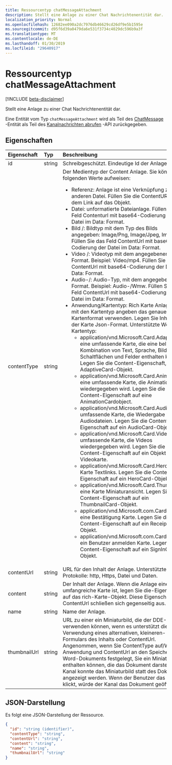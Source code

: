 ```yaml
---
title: Ressourcentyp chatMessageAttachment
description: Stellt eine Anlage zu einer Chat Nachrichtenentität dar.
localization_priority: Normal
ms.openlocfilehash: 12682ee090a2dc7976db46629cd26df9e5b1595e
ms.sourcegitcommit: d95f6d39a0479da6e531f3734c4029dc596b9a3f
ms.translationtype: MT
ms.contentlocale: de-DE
ms.lasthandoff: 01/30/2019
ms.locfileid: "29640917"
---
```

# <a name="chatmessageattachment-resource-type"></a>Ressourcentyp chatMessageAttachment

[!INCLUDE [beta-disclaimer](../../includes/beta-disclaimer.md)]

Stellt eine Anlage zu einer Chat Nachrichtenentität dar.

Eine Entität vom Typ `chatMessageAttachment` wird als Teil des [ChatMessage](chatmessage.md) -Entität als Teil des [Kanalnachrichten abrufen](../api/channel-list-messages.md) -API zurückgegeben.

## <a name="properties"></a>Eigenschaften
| Eigenschaft     | Typ   |Beschreibung|
|:---------------|:--------|:----------|
|id|string| Schreibgeschützt. Eindeutige Id der Anlage.|
|contentType| string | Der Medientyp der Content Anlage. Sie können die folgenden Werte aufweisen: <br><ul><li>Referenz: Anlage ist eine Verknüpfung zu einer anderen Datei. Füllen Sie die ContentURL mit dem Link auf das Objekt.<br></li><li>Datei: unformatierte Dateianlage. Füllen Sie das Feld Contenturl mit base64-Codierung der Datei im Data: Format.<br></li><li>Bild /: Bildtyp mit dem Typ des Bilds angegeben: Image/Png, Image/Jpeg, Image/Gif. Füllen Sie das Feld ContentUrl mit base64-Codierung der Datei im Data: Format.<br></li><li>Video /: Videotyp mit dem angegebenen Format. Beispiel: Video/mp4. Füllen Sie das Feld ContentUrl mit base64-Codierung der Datei im Data: Format.<br></li><li>Audio-/: Audio-Typ, mit dem angegebenen Format. Beispiel: Audio-/Wmw. Füllen Sie das Feld ContentUrl mit base64-Codierung der Datei im Data: Format.<br></li><li>Anwendung/Kartentyp: Rich Karte Anlagetyp mit den Kartentyp angeben das genaue Kartenformat verwenden. Legen Sie Inhalt mit der Karte Json-Format. Unterstützte Werte für Kartentyp:<br><ul><li>application/vnd.Microsoft.Card.Adaptive: eine umfassende Karte, die eine beliebige Kombination von Text, Sprache, Bilder,, Schaltflächen und Felder enthalten kann. Legen Sie die Content-Eigenschaft, um ein AdaptiveCard-Objekt.</li><li>application/vnd.Microsoft.Card.Animation: eine umfassende Karte, die Animation wiedergegeben wird. Legen Sie die Content-Eigenschaft auf eine AnimationCardobject.</li><li>application/vnd.Microsoft.Card.Audio: eine umfassende Karte, die Wiedergabe von Audiodateien. Legen Sie die Content-Eigenschaft auf ein AudioCard-Objekt.</li><li>application/vnd.Microsoft.Card.Video: eine umfassende Karte, die Videos wiedergegeben wird. Legen Sie die Content-Eigenschaft auf ein Objekt Videokarte.</li><li>application/vnd.Microsoft.Card.Hero: eine Karte Textlinks. Legen Sie die Content-Eigenschaft auf ein HeroCard-Objekt.</li><li>application/vnd.Microsoft.Card.Thumbnail: eine Karte Miniaturansicht. Legen Sie die Content-Eigenschaft auf ein ThumbnailCard-Objekt.</li><li>application/vnd.Microsoft.com.Card.Receipt: eine Bestätigung Karte. Legen Sie die Content-Eigenschaft auf ein ReceiptCard-Objekt.</li><li>application/vnd.Microsoft.com.Card.SignIn: ein Benutzer anmelden Karte. Legen Sie die Content-Eigenschaft auf ein SignInCard-Objekt.</ul></ul>|
|contentUrl|string|URL für den Inhalt der Anlage. Unterstützte Protokolle: http, Https, Datei und Daten.|
|content|string|Der Inhalt der Anlage. Wenn die Anlage eine umfangreiche Karte ist, legen Sie die-Eigenschaft auf das rich-Karte-Objekt. Diese Eigenschaft und ContentUrl schließen sich gegenseitig aus.|
|name|string|Name der Anlage.|
|thumbnailUrl| string |URL zu einer ein Miniaturbild, die der DDE-Kanal verwenden können, wenn es unterstützt die Verwendung eines alternativen, kleineren-Formulars des Inhalts oder ContentUrl. Angenommen, wenn Sie ContentType auf/Word-Anwendung und ContentUrl an den Speicherort des Word-Dokuments festgelegt, Sie ein Miniaturbild enthalten können, die das Dokument darstellt. Der Kanal konnte das Miniaturbild statt des Dokuments angezeigt werden. Wenn der Benutzer das Bild klickt, würde der Kanal das Dokument geöffnet.|

## <a name="json-representation"></a>JSON-Darstellung
 Es folgt eine JSON-Darstellung der Ressource.

<!-- {
  "blockType": "resource",
  "optionalProperties": [
    "thumbnailUrl",
    "content",
    "contentUrl"
  ],
  "keyProperty": "id",
  "@odata.type": "microsoft.graph.chatMessageAttachment"
}-->

```json
{
  "id": "string (identifier)",
  "contentType": "string",
  "contentUrl": "string",
  "content": "string",
  "name": "string",
  "thumbnailUrl": "string"
}

```

<!-- uuid: 8fcb5dbc-d5aa-4681-8e31-b001d5168d79
2015-10-25 14:57:30 UTC -->
<!--
{
  "type": "#page.annotation",
  "description": "chat attachment resource",
  "keywords": "",
  "section": "documentation",
  "tocPath": "",
  "suppressions": [
    "Error: /api-reference/beta/resources/chatAttachment.md:\r\n      Exception processing links.\r\n    System.ArgumentException: Link Definition was null. Link text: !INCLUDE [beta-disclaimer](../../includes/beta-disclaimer.md)\r\n      at ApiDoctor.Validation.DocFile.get_LinkDestinations()\r\n      at ApiDoctor.Validation.DocSet.ValidateLinks(Boolean includeWarnings, String[] relativePathForFiles, IssueLogger issues, Boolean requireFilenameCaseMatch, Boolean printOrphanedFiles)"
  ]
}
-->
